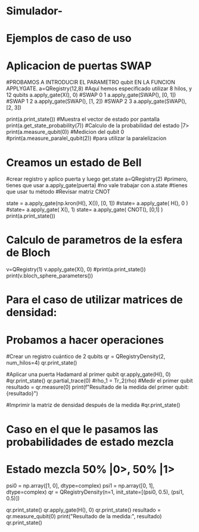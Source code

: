 # Simulador-
# Ejemplos de caso de uso
  # Aplicacion de puertas SWAP
  #PROBAMOS A INTRODUCIR EL PARAMETRO qubit EN LA FUNCION APPLYGATE.
a=QRegistry(12,8) #Aquí hemos especificado utilizar 8 hilos, y 12 qubits
a.apply_gate(X(), 0)
#SWAP 0 1
a.apply_gate(SWAP(), [0, 1])
#SWAP 1 2 
a.apply_gate(SWAP(), [1, 2])
#SWAP 2 3 
a.apply_gate(SWAP(), [2, 3])

print(a.print_state())  #Muestra el vector de estado por pantalla
print(a.get_state_probability(7)) #Calculo de la probabilidad del estado |7>
print(a.measure_qubit(0)) #Medicion del qubit 0
#print(a.measure_paralel_qubit(2)) #para utilizar la paralelizacion


  # Creamos un estado de Bell 
#crear registro y aplico puerta y luego get.state
a=QRegistry(2)
#primero, tienes que usar a.apply_gate(puerta)
#no vale trabajar con a.state
#tienes que usar tu método
#Revisar matriz CNOT

state = a.apply_gate(np.kron(H(), X()), [0, 1])
#state= a.apply_gate( H(), 0  )
#state= a.apply_gate( X(), 1)
state= a.apply_gate( CNOT(), [0,1] )
print(a.print_state())


  # Calculo de parametros de la esfera de Bloch

v=QRegistry(1)
v.apply_gate(X(), 0)
#print(a.print_state())
print(v.bloch_sphere_parameters())

# Para el caso de utilizar matrices de densidad:
  # Probamos a hacer operaciones

#Crear un registro cuántico de 2 qubits
qr = QRegistryDensity(2, num_hilos=4)
qr.print_state()

#Aplicar una puerta Hadamard al primer qubit
qr.apply_gate(H(), 0)
#qr.print_state()
qr.partial_trace(0) #rho_1 = Tr_2(rho)
#Medir el primer qubit
resultado = qr.measure(0)
print(f"Resultado de la medida del primer qubit: {resultado}")

#Imprimir la matriz de densidad después de la medida
#qr.print_state()

  # Caso en el que le pasamos las probabilidades de estado mezcla
  # Estado mezcla 50% |0>, 50% |1>
psi0 = np.array([1, 0], dtype=complex)
psi1 = np.array([0, 1], dtype=complex)
qr = QRegistryDensity(n=1, init_state=[(psi0, 0.5), (psi1, 0.5)])

qr.print_state()
qr.apply_gate(H(), 0)
qr.print_state()
resultado = qr.measure_qubit(0)
print("Resultado de la medida:", resultado)
qr.print_state()
